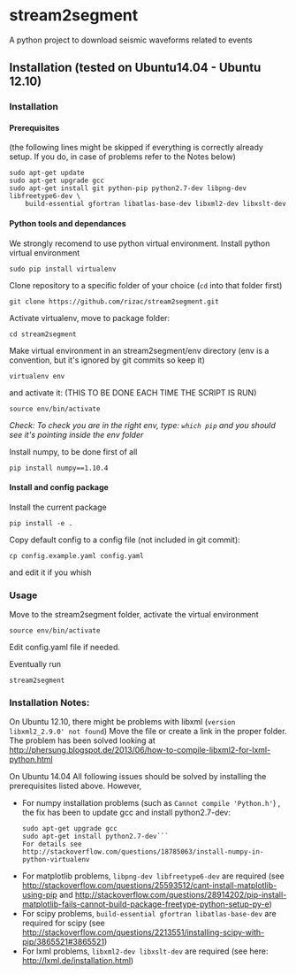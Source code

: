 # stream2segment

A python project to download seismic waveforms related to events

## Installation (tested on Ubuntu14.04 - Ubuntu 12.10)

### Installation

#### Prerequisites
(the following lines might be skipped if everything is correctly already setup.
If you do, in case of problems refer to the Notes below)

```
sudo apt-get update
sudo apt-get upgrade gcc
sudo apt-get install git python-pip python2.7-dev libpng-dev libfreetype6-dev \
	build-essential gfortran libatlas-base-dev libxml2-dev libxslt-dev
```

#### Python tools and dependances
We strongly recomend to use python virtual environment. Install python virtual environment
```
sudo pip install virtualenv
```

Clone repository to a specific folder of your choice (`cd` into that folder first)
```
git clone https://github.com/rizac/stream2segment.git
```
Activate virtualenv, move to package folder:
```
cd stream2segment
```
Make virtual environment in an stream2segment/env directory (env is a convention, but it's ignored by git commits so keep it)
```
virtualenv env
```
and activate it: (THIS TO  BE DONE EACH TIME THE SCRIPT IS RUN)
```
source env/bin/activate
```

*Check: To check you are in the right env, type: `which pip` and you should see it's pointing inside the env folder*

Install numpy, to be done first of all
```
pip install numpy==1.10.4
```

#### Install and config package

Install the current package
```
pip install -e .
```

Copy default config to a config file (not included in git commit):
```
cp config.example.yaml config.yaml
```
and edit it if you whish

### Usage
Move to the stream2segment folder, activate the virtual environment
```
source env/bin/activate
```
Edit config.yaml file if needed.

Eventually run
```
stream2segment
```

### Installation Notes:

On Ubuntu 12.10, there might be problems with libxml (`version libxml2_2.9.0' not found`)
Move the file or create a link in the proper folder. The problem has been solved looking at
http://phersung.blogspot.de/2013/06/how-to-compile-libxml2-for-lxml-python.html

On Ubuntu 14.04 
All following issues should be solved  by installing the prerequisites listed above.
However,
- For numpy installation problems (such as `Cannot compile 'Python.h'`) , the fix
has been to update gcc and install python2.7-dev: 
	```sudo apt-get update
	sudo apt-get upgrade gcc
	sudo apt-get install python2.7-dev```
	For details see http://stackoverflow.com/questions/18785063/install-numpy-in-python-virtualenv
- For matplotlib problems, `libpng-dev libfreetype6-dev` are required (see http://stackoverflow.com/questions/25593512/cant-install-matplotlib-using-pip and http://stackoverflow.com/questions/28914202/pip-install-matplotlib-fails-cannot-build-package-freetype-python-setup-py-e)
- For scipy problems, `build-essential gfortran libatlas-base-dev` are required for scipy (see http://stackoverflow.com/questions/2213551/installing-scipy-with-pip/3865521#3865521)
- For lxml problems, `libxml2-dev libxslt-dev` are required (see here: http://lxml.de/installation.html)

